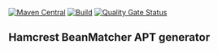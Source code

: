 [![Maven Central](https://img.shields.io/maven-central/v/org.jresearch.hamcrest.beanMatcher/org.jresearch.hamcrest.beanMatcher.pom)](https://mvnrepository.com/artifact/org.jresearch.hamcrest.beanMatcher/org.jresearch.hamcrest.beanMatcher.pom)
[![Build](https://github.com/hortonolite/hamcrestBeanMatcherApt/actions/workflows/BuildSnapshot.yml/badge.svg)](https://github.com/hortonolite/hamcrestBeanMatcherApt/actions/workflows/BuildSnapshot.yml)
[![Quality Gate Status](https://sonarcloud.io/api/project_badges/measure?project=hortonolite_hamcrestBeanMatcherApt&metric=alert_status)](https://sonarcloud.io/summary/new_code?id=hortonolite_hamcrestBeanMatcherApt)

## Hamcrest BeanMatcher APT generator 

